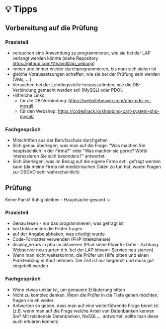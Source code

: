 # :bulb: Tipps

## Vorbereitung auf die Prüfung

### Praxisteil
- versuchen eine Anwendung zu programmieren, wie sie bei der LAP verlangt werden könnte (siehe Repository https://github.com/11haindl/lap_uebung)
- immer und immer wieder durchprogrammieren, bis man sich sicher ist
- gleiche Voraussetzungen schaffen, wie sie bei der Prüfung sein werden (VMs, ...)
- Versuchen bei der Lehrlingsstelle herauszufinden, wie die DB-Verbindung gemacht werden soll (MySQLi oder PDO). 
- Hilfreiche Links:
  - für die DB-Verbindung: https://websitebeaver.com/php-pdo-vs-mysqli
  - für den Webshop: https://codeshack.io/shopping-cart-system-php-mysql/

### Fachgespräch
- Mitschriften aus der Berufsschule durchgehen
- Sich genau überlegen, was man auf die Frage: "Was machen Sie hauptsächlich in der Firma?" oder "Was machen sie gerne? Wofür interessieren Sie sich besonders?" antwortet.
- Sich überlegen, was im Bezug auf die eigene Firma evtl. gefragt werden kann (da meine Firma mit medizinischen Daten zu tun hat, waren Fragen zur DSGVO sehr wahrscheinlich)


## Prüfung

Keine Panik! Ruhig bleiben - Hauptsache gesund :relaxed:

### Praxisteil
- Genau lesen - nur das programmieren, was gefragt ist
- bei Unklarheiten die Prüfer fragen
- auf der Angabe abhaken, was erledigt wurde
- Code-Formatter verwenden (PHP Intelephense)
- display_errors in php.ini aktivieren (Pfad siehe Phpinfo-Datei - Achtung: Webserver neu starten d.h. bei der LAP bitnami-Service neu starten)
- Wenn man nicht weiterkommt, die Prüfer um Hilfe bitten und einen Punkteabzug in Kauf nehmen. Die Zeit ist nur begrenzt und muss gut eingeteilt werden

### Fachgespräch
- Wenn etwas unklar ist, um genauere Erläuterung bitten
- Nicht zu komplex denken. Wenn die Prüfer in die Tiefe gehen möchten, fragen sie eh weiter
- Antworten so geben, dass man auf eine weiterführende Frage bereit ist (z.B. wenn man auf die Frage welche Arten von Datenbanken kennen Sie? Mit relationale Datenbanken, NoSQL,... antwortet, sollte man diese auch erklären können)

